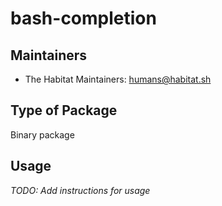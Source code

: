 # bash-completion

## Maintainers

* The Habitat Maintainers: <humans@habitat.sh>

## Type of Package

Binary package

## Usage

*TODO: Add instructions for usage*
